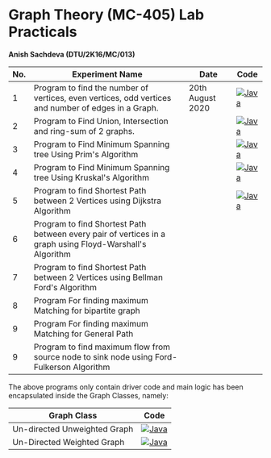 # Graph Theory (MC-405) Lab Practicals
__Anish Sachdeva (DTU/2K16/MC/013)__


| No. | Experiment Name | Date | Code |
|-----|-----------------|------|------|
| 1 | Program to find the number of vertices, even vertices, odd vertices and number of edges in a Graph. | 20th August 2020 | [![Java](https://img.icons8.com/color/40/000000/java-coffee-cup-logo.png)](src/Lab1.java) |  
| 2 | Program to Find Union, Intersection and ring-sum of 2 graphs. | | [![Java](https://img.icons8.com/color/40/000000/java-coffee-cup-logo.png)](src/Lab2.java)|
| 3 | Program to Find Minimum Spanning tree Using Prim's Algorithm | | [![Java](https://img.icons8.com/color/40/000000/java-coffee-cup-logo.png)](src/Lab3.java) |
| 4 | Program to Find Minimum Spanning tree Using Kruskal's Algorithm | | [![Java](https://img.icons8.com/color/40/000000/java-coffee-cup-logo.png)](src/Lab4.java) |
| 5 | Program to find Shortest Path between 2 Vertices using Dijkstra Algorithm | | [![Java](https://img.icons8.com/color/40/000000/java-coffee-cup-logo.png)](src/Lab5.java) |
| 6 | Program to find Shortest Path between every pair of vertices in a graph using Floyd-Warshall's Algorithm | | |
| 7 | Program to find Shortest Path between 2 Vertices using Bellman Ford's Algorithm | | |
| 8 | Program For finding maximum Matching for bipartite graph | | |
| 9 | Program For finding maximum Matching for General Path | | |
| 9 | Program to find maximum flow from source node to sink node using Ford-Fulkerson Algorithm | | | 

The above programs only contain driver code and main logic has been encapsulated inside the
Graph Classes, namely:

| Graph Class | Code |
|-------------|------|
| Un-directed Unweighted Graph | [![Java](https://img.icons8.com/color/40/000000/java-coffee-cup-logo.png)](src/UnDirectedGraph.java) |
| Un-Directed Weighted Graph | [![Java](https://img.icons8.com/color/40/000000/java-coffee-cup-logo.png)](src/UnDirectedWeightedGraph.java) | 
